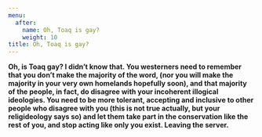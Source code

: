 ```yaml
---
menu:
  after: 
    name: Oh, Toaq is gay?
    weight: 10
title: Oh, Toaq is gay?
---
```



**Oh, is Toaq gay? I didn’t know that. You westerners need to remember that you don’t make the majority of the word, (nor you will make the majority in your very own homelands hopefully soon), and that majority of the people, in fact, do disagree with your incoherent illogical ideologies. You need to be more tolerant, accepting and inclusive to other people who disagree with you (this is not true actually, but your religideology says so) and let them take part in the conservation like the rest of you, and stop acting like only you exist. Leaving the server.**

